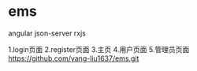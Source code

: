 # ems
angular json-server rxjs

1.login页面
2.register页面
3.主页
4.用户页面
5.管理员页面
https://github.com/yang-liu1637/ems.git
